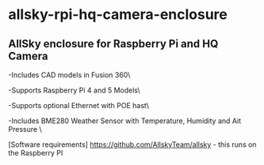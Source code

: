 # allsky-rpi-hq-camera-enclosure

## AllSky enclosure for Raspberry Pi and HQ Camera 
-Includes CAD models in Fusion 360\

-Supports Raspberry Pi 4 and 5 Models\

-Supports optional Ethernet with POE hast\

-Includes BME280 Weather Sensor with Temperature, Humidity and Ait Pressure \

[Software requirements]
https://github.com/AllskyTeam/allsky - this runs on the Raspberry PI
